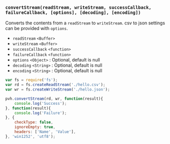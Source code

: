 ### ``convertStream(readStream, writeStream, successCallback, failureCallback, [options], [decoding], [encoding])``
Converts the contents from a ``readStream`` to ``writeStream``. csv to json settings can be provided with ``options``.
- `readStream` `<Buffer>`
- `writeStream` `<Buffer>`
- `successCallback` `<function>`
- `failureCallback` `<function>`
- `options` `<Object>` : Optional, default is null
- `decoding` `<String>` : Optional, default is null
- `encoding` `<String>` : Optional, default is null

```js
var fs = require('fs');
var rd = fs.createReadStream('./hello.csv');
var wr = fs.createWriteStream('./hello.json');

pvh.convertStream(rd, wr, function(result){
	console.log('Success');
}, function(result){
	console.log('Failure');
}, {
    checkType: false,
    ignoreEmpty: true,
    headers: ['Name', 'Value'],
}, 'win1252', 'utf8');
```